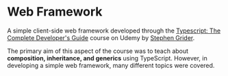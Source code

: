 # Web Framework

A simple client-side web framework developed through the [Typescript: The Complete Developer's Guide](https://www.udemy.com/course/typescript-the-complete-developers-guide) course on Udemy by [Stephen Grider](https://www.udemy.com/user/sgslo/).

The primary aim of this aspect of the course was to teach about **composition, inheritance, and generics** using TypeScript. However, in developing a simple web framework, many different topics were covered.
